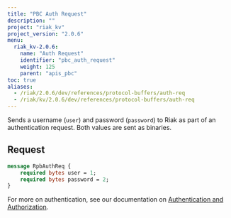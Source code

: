 ```yaml
---
title: "PBC Auth Request"
description: ""
project: "riak_kv"
project_version: "2.0.6"
menu:
  riak_kv-2.0.6:
    name: "Auth Request"
    identifier: "pbc_auth_request"
    weight: 125
    parent: "apis_pbc"
toc: true
aliases:
  - /riak/2.0.6/dev/references/protocol-buffers/auth-req
  - /riak/kv/2.0.6/dev/references/protocol-buffers/auth-req
---
```


Sends a username (`user`) and password (`password`) to Riak as part of
an authentication request. Both values are sent as binaries.

## Request

```protobuf
message RpbAuthReq {
    required bytes user = 1;
    required bytes password = 2;
}
```

For more on authentication, see our documentation on [Authentication and Authorization](/riak/kv/2.0.6/using/security/basics).
